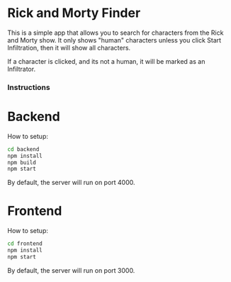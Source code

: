# Rick and Morty Finder

This is a simple app that allows you to search for characters from the Rick and Morty show.
It only shows "human" characters unless you click Start Infiltration, then it will show all characters.

If a character is clicked, and its not a human, it will be marked as an Infiltrator.

### Instructions

# Backend

How to setup:

```bash
cd backend
npm install
npm build
npm start
```

By default, the server will run on port 4000.

# Frontend

How to setup:

```bash
cd frontend
npm install
npm start
```

By default, the server will run on port 3000.